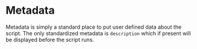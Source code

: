 # Metadata

Metadata is simply a standard place to put user defined data about the script.  The only standardized metadata is `description` which if present will be displayed before the script runs.